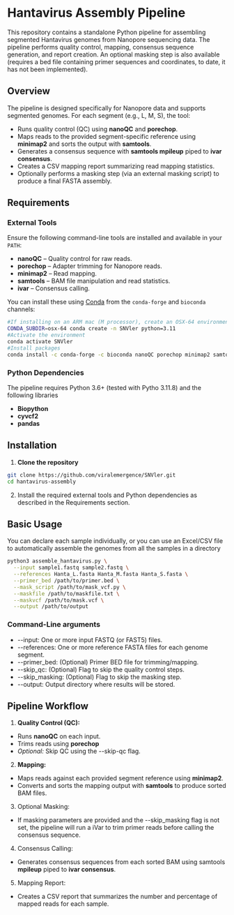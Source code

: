 # Hantavirus Assembly Pipeline

This repository contains a standalone Python pipeline for assembling segmented Hantavirus genomes from Nanopore sequencing data. The pipeline performs quality control, mapping, consensus sequence generation, and report creation. An optional masking step is also available (requires a bed file containing primer sequences and coordinates, to date, it has not been implemented).

## Overview

The pipeline is designed specifically for Nanopore data and supports segmented genomes. For each segment (e.g., L, M, S), the tool:

- Runs quality control (QC) using **nanoQC** and **porechop**.
- Maps reads to the provided segment-specific reference using **minimap2** and sorts the output with **samtools**.
- Generates a consensus sequence with **samtools mpileup** piped to **ivar consensus**.
- Creates a CSV mapping report summarizing read mapping statistics.
- Optionally performs a masking step (via an external masking script) to produce a final FASTA assembly.

## Requirements

### External Tools

Ensure the following command-line tools are installed and available in your `PATH`:

- **nanoQC** – Quality control for raw reads.
- **porechop** – Adapter trimming for Nanopore reads.
- **minimap2** – Read mapping.
- **samtools** – BAM file manipulation and read statistics.
- **ivar** – Consensus calling.

You can install these using [Conda](https://docs.conda.io/en/latest/) from the `conda-forge` and `bioconda` channels:

```bash
#If installing on an ARM mac (M processor), create an OSX-64 environment first
CONDA_SUBDIR=osx-64 conda create -n SNVler python=3.11
#Activate the environment
conda activate SNVler
#Install packages
conda install -c conda-forge -c bioconda nanoQC porechop minimap2 samtools ivar pandas
```

### Python Dependencies

The pipeline requires Python 3.6+ (tested with Pytho 3.11.8) and the following libraries
- **Biopython**
- **cyvcf2**
- **pandas**

## Installation
1. **Clone the repository**

```bash
git clone https://github.com/viralemergence/SNVler.git
cd hantavirus-assembly
```

2. Install the required external tools and Python dependencies as described in the Requirements section.

## Basic Usage

You can declare each sample individually, or you can use an Excel/CSV file to automatically assemble the genomes from all the samples in a directory

```bash
python3 assemble_hantavirus.py \
  --input sample1.fastq sample2.fastq \
  --references Hanta_L.fasta Hanta_M.fasta Hanta_S.fasta \
  --primer_bed /path/to/primer.bed \
  --mask_script /path/to/mask_vcf.py \
  --maskfile /path/to/maskfile.txt \
  --maskvcf /path/to/mask.vcf \
  --output /path/to/output
```
### Command-Line arguments

- --input: One or more input FASTQ (or FAST5) files.
- --references: One or more reference FASTA files for each genome segment.
- --primer_bed: (Optional) Primer BED file for trimming/mapping.
- --skip_qc: (Optional) Flag to skip the quality control steps.
- --skip_masking: (Optional) Flag to skip the masking step.
- --output: Output directory where results will be stored.

## Pipeline Workflow

1. **Quality Control (QC):**
- Runs **nanoQC** on each input.
- Trims reads using **porechop**
- _Optional:_ Skip QC using the --skip-qc flag.

2. **Mapping:**
- Maps reads against each provided segment reference using **minimap2**.
- Converts and sorts the mapping output with **samtools** to produce sorted BAM files.

3.	Optional Masking:
- If masking parameters are provided and the --skip_masking flag is not set, the pipeline will run a iVar to trim primer reads before calling the consensus sequence.

4.	Consensus Calling:
- Generates consensus sequences from each sorted BAM using samtools **mpileup** piped to **ivar consensus**.

5.	Mapping Report:
- Creates a CSV report that summarizes the number and percentage of mapped reads for each sample.
	

